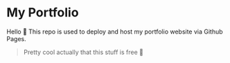 # My Portfolio

Hello 👋
This repo is used to deploy and host my portfolio website via Github Pages. 
> Pretty cool actually that this stuff is free 🥹
